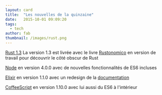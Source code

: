 ```yaml
---
layout: card
title:  "Les nouvelles de la quinzaine"
date:   2015-10-01 09:09:20
tags:
  - tech
author: fab
thumbnail: /images/rust.png
---
```

<a href=" http://blog.rust-lang.org/2015/09/17/Rust-1.3.html">Rust 1.3</a> La version 1.3 est livrée avec le livre
<a href="https://doc.rust-lang.org/nightly/nomicon/README.html">Rustonomico</a> en version de travail pour découvrir le côté obscur de Rust

<a href=" https://nodejs.org/en/blog/release/v4.0.0/">Node</a> en version 4.0.0 avec de nouvelles fonctionnalités de ES6 incluses

<a href="http://elixir-lang.org/blog/2015/09/28/elixir-v1-1-0-released">Elixir</a> en version 1.1.0
avec un redesign de la <a href="http://elixir-lang.org/docs/v1.1/elixir/Kernel.html">documentation</a>

<a href="http://coffeescript.org/#changelog">CoffeeScript</a> en version 1.10.0 avec lui aussi du ES6 à l'intérieur
